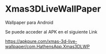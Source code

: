 # Xmas3DLiveWallPaper
 Wallpaper para Android

Se puede acceder al APK en el siguiente Link

https://apkpure.com/xmas-3d-live-wallpaper/com.HathensApp.Xmas3DLWP
